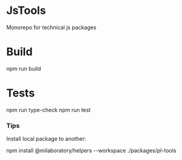 # JsTools

Monorepo for technical js packages

# Build

npm run build

# Tests

npm run type-check
npm run test

### Tips

Install local package to another:

npm install @milaboratory/helpers --workspace ./packages/pl-tools
